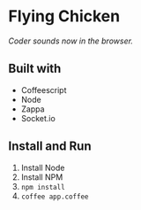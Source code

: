 # Flying Chicken

*Coder sounds now in the browser.*

## Built with

 * Coffeescript
 * Node
 * Zappa
 * Socket.io
 
## Install and Run

1. Install Node
2. Install NPM
3. `npm install`
4. `coffee app.coffee`